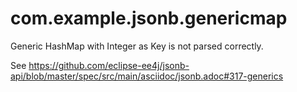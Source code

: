 # com.example.jsonb.genericmap

Generic HashMap with Integer as Key is not parsed correctly.

See https://github.com/eclipse-ee4j/jsonb-api/blob/master/spec/src/main/asciidoc/jsonb.adoc#317-generics